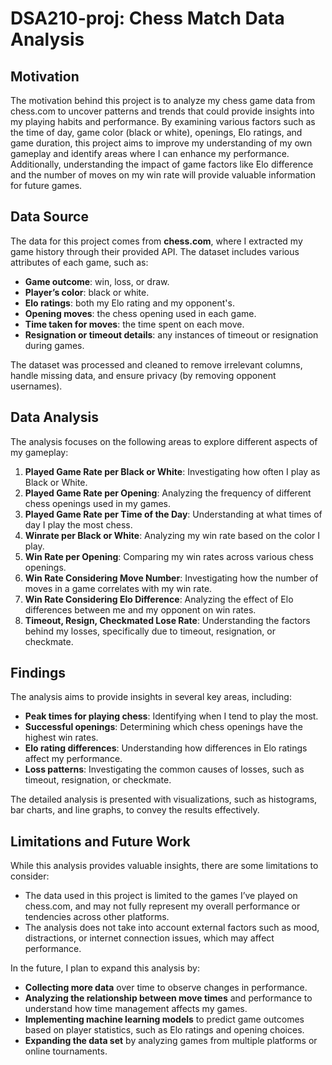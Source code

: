 # DSA210-proj: Chess Match Data Analysis

## Motivation

The motivation behind this project is to analyze my chess game data from chess.com to uncover patterns and trends that could provide insights into my playing habits and performance. By examining various factors such as the time of day, game color (black or white), openings, Elo ratings, and game duration, this project aims to improve my understanding of my own gameplay and identify areas where I can enhance my performance. Additionally, understanding the impact of game factors like Elo difference and the number of moves on my win rate will provide valuable information for future games.

## Data Source

The data for this project comes from **chess.com**, where I extracted my game history through their provided API. The dataset includes various attributes of each game, such as:

- **Game outcome**: win, loss, or draw.
- **Player’s color**: black or white.
- **Elo ratings**: both my Elo rating and my opponent's.
- **Opening moves**: the chess opening used in each game.
- **Time taken for moves**: the time spent on each move.
- **Resignation or timeout details**: any instances of timeout or resignation during games.

The dataset was processed and cleaned to remove irrelevant columns, handle missing data, and ensure privacy (by removing opponent usernames).

## Data Analysis

The analysis focuses on the following areas to explore different aspects of my gameplay:

1. **Played Game Rate per Black or White**: Investigating how often I play as Black or White.
2. **Played Game Rate per Opening**: Analyzing the frequency of different chess openings used in my games.
3. **Played Game Rate per Time of the Day**: Understanding at what times of day I play the most chess.
4. **Winrate per Black or White**: Analyzing my win rate based on the color I play.
5. **Win Rate per Opening**: Comparing my win rates across various chess openings.
6. **Win Rate Considering Move Number**: Investigating how the number of moves in a game correlates with my win rate.
7. **Win Rate Considering Elo Difference**: Analyzing the effect of Elo differences between me and my opponent on win rates.
8. **Timeout, Resign, Checkmated Lose Rate**: Understanding the factors behind my losses, specifically due to timeout, resignation, or checkmate.

## Findings

The analysis aims to provide insights in several key areas, including:

- **Peak times for playing chess**: Identifying when I tend to play the most.
- **Successful openings**: Determining which chess openings have the highest win rates.
- **Elo rating differences**: Understanding how differences in Elo ratings affect my performance.
- **Loss patterns**: Investigating the common causes of losses, such as timeout, resignation, or checkmate.

The detailed analysis is presented with visualizations, such as histograms, bar charts, and line graphs, to convey the results effectively.

## Limitations and Future Work

While this analysis provides valuable insights, there are some limitations to consider:

- The data used in this project is limited to the games I’ve played on chess.com, and may not fully represent my overall performance or tendencies across other platforms.
- The analysis does not take into account external factors such as mood, distractions, or internet connection issues, which may affect performance.

In the future, I plan to expand this analysis by:

- **Collecting more data** over time to observe changes in performance.
- **Analyzing the relationship between move times** and performance to understand how time management affects my games.
- **Implementing machine learning models** to predict game outcomes based on player statistics, such as Elo ratings and opening choices.
- **Expanding the data set** by analyzing games from multiple platforms or online tournaments.
